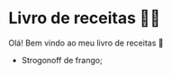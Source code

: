 # Livro de receitas :man_cook:



Olá! Bem vindo ao meu livro de receitas :wave:

- Strogonoff de frango;

